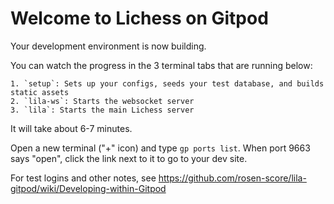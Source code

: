 # Welcome to Lichess on Gitpod

Your development environment is now building.

You can watch the progress in the 3 terminal tabs that are running below:

    1. `setup`: Sets up your configs, seeds your test database, and builds static assets
    2. `lila-ws`: Starts the websocket server
    3. `lila`: Starts the main Lichess server

It will take about 6-7 minutes.

Open a new terminal ("+" icon) and type `gp ports list`. When port 9663 says "open", click the link next to it to go to your dev site.

For test logins and other notes, see https://github.com/rosen-score/lila-gitpod/wiki/Developing-within-Gitpod
